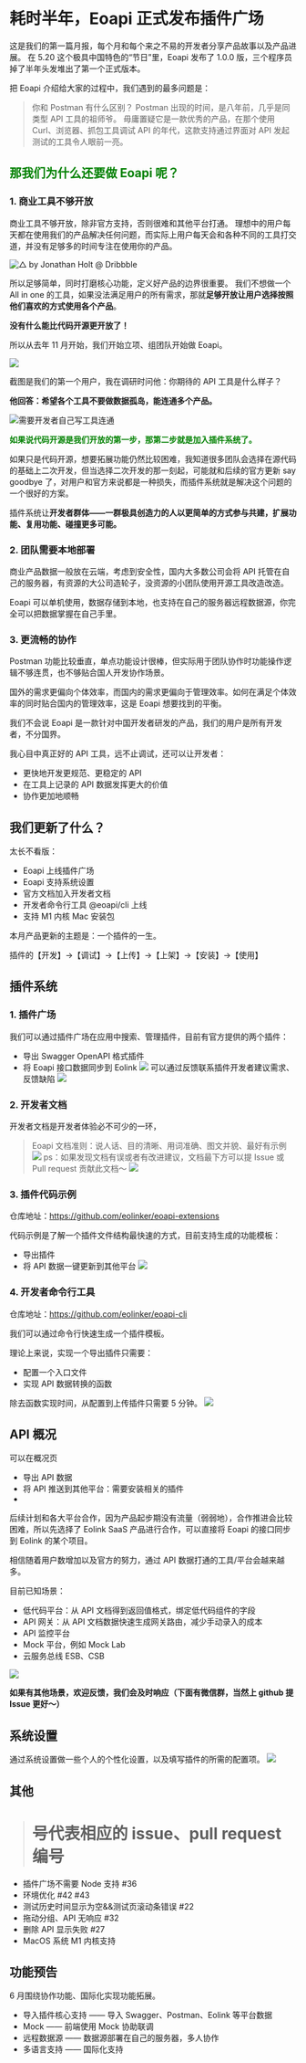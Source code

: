 # 耗时半年，Eoapi 正式发布插件广场
这是我们的第一篇月报，每个月和每个来之不易的开发者分享产品故事以及产品进展。
在 5.20  这个极具中国特色的“节日”里，Eoapi 发布了 1.0.0 版，三个程序员掉了半年头发堆出了第一个正式版本。

把 Eoapi 介绍给大家的过程中，我们遇到的最多问题是：
> 你和 Postman 有什么区别？
Postman 出现的时间，是八年前，几乎是同类型 API 工具的祖师爷。
毋庸置疑它是一款优秀的产品，在那个使用 Curl、浏览器、抓包工具调试 API 的年代，这款支持通过界面对 API 发起测试的工具令人眼前一亮。
## <p style="color:green;font-weight:bold">那我们为什么还要做 Eoapi 呢？</p>

### 1. 商业工具不够开放

商业工具不够开放，除非官方支持，否则很难和其他平台打通。
理想中的用户每天都在使用我们的产品解决任何问题，而实际上用户每天会和各种不同的工具打交道，并没有足够多的时间专注在使用你的产品。

![△ by Jonathan Holt @ Dribbble](../assets/images/2022-11-20-15-21-38.png)

所以足够简单，同时打磨核心功能，定义好产品的边界很重要。
我们不想做一个 All in one 的工具，如果没法满足用户的所有需求，那就**足够开放让用户选择按照他们喜欢的方式使用各个产品**。

**没有什么能比代码开源更开放了！**

所以从去年 11 月开始，我们开始立项、组团队开始做 Eoapi。

![](../assets/images/2022-11-20-15-22-40.png)

截图是我们的第一个用户，我在调研时问他：你期待的 API 工具是什么样子？

**他回答：希望各个工具不要做数据孤岛，能连通多个产品。**

![需要开发者自己写工具连通](../assets/images/2022-11-20-15-22-58.png)


<p style="color:green;font-weight:bold">如果说代码开源是我们开放的第一步，那第二步就是加入插件系统了。</p>

如果只是代码开源，想要拓展功能仍然比较困难，我知道很多团队会选择在源代码的基础上二次开发，但当选择二次开发的那一刻起，可能就和后续的官方更新 say goodbye 了，对用户和官方来说都是一种损失，而插件系统就是解决这个问题的一个很好的方案。

插件系统让**开发者群体——一群极具创造力的人以更简单的方式参与共建，扩展功能、复用功能、碰撞更多可能。**

### 2. 团队需要本地部署 

商业产品数据一般放在云端，考虑到安全性，国内大多数公司会将 API 托管在自己的服务器，有资源的大公司造轮子，没资源的小团队使用开源工具改造改造。

Eoapi 可以单机使用，数据存储到本地，也支持在自己的服务器远程数据源，你完全可以把数据掌握在自己手里。

### 3. 更流畅的协作

Postman 功能比较垂直，单点功能设计很棒，但实际用于团队协作时功能操作逻辑不够连贯，也不够贴合国人开发协作场景。

国外的需求更偏向个体效率，而国内的需求更偏向于管理效率。如何在满足个体效率的同时贴合国内的管理效率，这是 Eoapi 想要找到的平衡。

我们不会说 Eoapi 是一款针对中国开发者研发的产品，我们的用户是所有开发者，不分国界。

我心目中真正好的 API 工具，远不止调试，还可以让开发者：
- 更快地开发更规范、更稳定的 API
- 在工具上记录的 API 数据发挥更大的价值
- 协作更加地顺畅

## 我们更新了什么？
太长不看版：
- Eoapi 上线插件广场
- Eoapi 支持系统设置
- 官方文档加入开发者文档
- 开发者命令行工具 @eoapi/cli 上线
- 支持 M1 内核 Mac 安装包

本月产品更新的主题是：一个插件的一生。

插件的【开发】->【调试】->【上传】->【上架】->【安装】->【使用】

## 插件系统
### 1. 插件广场
我们可以通过插件广场在应用中搜索、管理插件，目前有官方提供的两个插件：
- 导出 Swagger OpenAPI 格式插件
- 将 Eoapi 接口数据同步到 Eolink
![](../assets/images/2022-11-20-15-25-41.png)
可以通过反馈联系插件开发者建议需求、反馈缺陷
![](../assets/images/2022-11-20-15-25-55.png)

### 2. 开发者文档
开发者文档是开发者体验必不可少的一环，
> Eoapi 文档准则：说人话、目的清晰、用词准确、图文并貌、最好有示例
![](../assets/images/2022-11-20-15-26-13.png)
> ps：如果发现文档有误或者有改进建议，文档最下方可以提 Issue 或 Pull request 贡献此文档～
![](../assets/images/2022-11-20-15-26-27.png)

### 3. 插件代码示例
仓库地址：https://github.com/eolinker/eoapi-extensions

代码示例是了解一个插件文件结构最快速的方式，目前支持生成的功能模板：
- 导出插件
- 将 API 数据一键更新到其他平台
![](../assets/images/2022-11-20-15-26-42.png)

### 4. 开发者命令行工具
仓库地址：https://github.com/eolinker/eoapi-cli

我们可以通过命令行快速生成一个插件模板。

理论上来说，实现一个导出插件只需要：
- 配置一个入口文件
- 实现 API 数据转换的函数
  
除去函数实现时间，从配置到上传插件只需要 5 分钟。
![](../assets/images/2022-11-20-15-27-20.png)

## API 概况
可以在概况页
- 导出 API 数据
- 将 API 推送到其他平台：需要安装相关的插件
- 
后续计划和各大平台合作，因为产品起步期没有流量（弱弱地），合作推进会比较困难，所以先选择了 Eolink SaaS 产品进行合作，可以直接将 Eoapi 的接口同步到 Eolink 的某个项目。

相信随着用户数增加以及官方的努力，通过 API 数据打通的工具/平台会越来越多。

目前已知场景：
- 低代码平台：从 API 文档得到返回值格式，绑定低代码组件的字段
- API 网关：从 API 文档数据快速生成网关路由，减少手动录入的成本
- API 监控平台
- Mock 平台，例如 Mock Lab
- 云服务总线 ESB、CSB

![](../assets/images/2022-11-20-15-28-33.png)

**如果有其他场景，欢迎反馈，我们会及时响应（下面有微信群，当然上 github 提 Issue 更好～）**

## 系统设置
通过系统设置做一些个人的个性化设置，以及填写插件的所需的配置项。
![](../assets/images/2022-11-20-15-28-20.png)

## 其他
> # 号代表相应的 issue、pull request 编号
- 插件广场不需要 Node 支持 #36
- 环境优化 #42 #43
- 测试历史时间显示为空&&测试页滚动条错误 #22
- 拖动分组、API 无响应 #32
- 删除 API 显示失败 #27
- MacOS 系统 M1 内核支持

## 功能预告
6 月围绕协作功能、国际化实现功能拓展。
- 导入插件核心支持 —— 导入 Swagger、Postman、Eolink 等平台数据
- Mock —— 前端使用 Mock 协助联调
- 远程数据源 —— 数据源部署在自己的服务器，多人协作
- 多语言支持 —— 国际化支持
